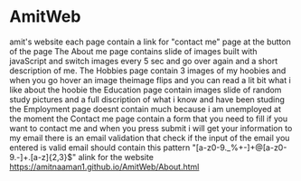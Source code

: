 # AmitWeb
amit's website
each page contain a link for "contact me" page at the button of the page
The About me page contains slide of images built with javaScript and switch images every 5 sec and go over again and a short description of me.
The Hobbies page contain 3 images of my hoobies and when you go hover an image theimage flips and you can read a lit bit what i like about the hoobie
the Education page contain images slide of random study pictures and a full discription of what i know and have been studing
the Employment page doesnt contain much because i am unemployed at the moment 
the Contact me page contain a form that you need to fill if you want to contact me and when you press submit i will get your information to my email
there is an email validation that check if the input of the email you entered is valid email should contain this pattern "[a-z0-9._%+-]+@[a-z0-9.-]+\.[a-z]{2,3}$"
alink for the website https://amitnaaman1.github.io/AmitWeb/About.html
